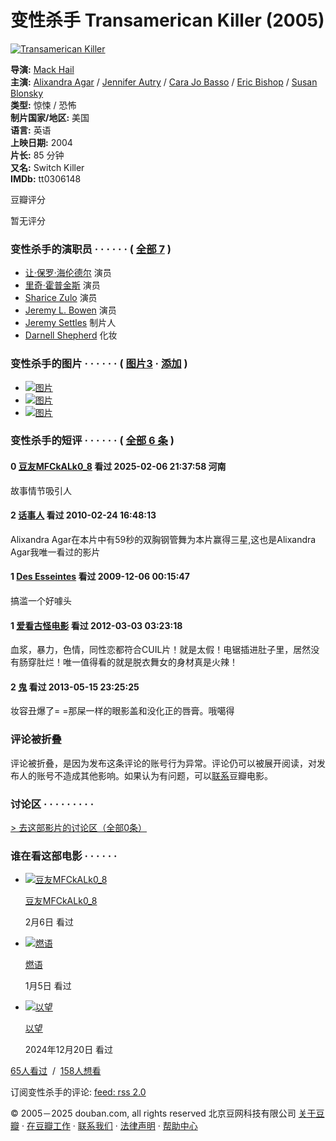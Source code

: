 # 变性杀手 Transamerican Killer (2005)

[![Transamerican Killer](https://img1.doubanio.com/view/photo/s_ratio_poster/public/p2327995619.webp)](https://movie.douban.com/subject/3908578/photos?type=R "点击看更多海报")

**导演:** [Mack Hail](/subject_search?search_text=Mack%20Hail)  
**主演:** [Alixandra Agar](/subject_search?search_text=Alixandra%20Agar) / [Jennifer Autry](/subject_search?search_text=Jennifer%20Autry) / [Cara Jo Basso](/subject_search?search_text=Cara%20Jo%20Basso) / [Eric Bishop](/subject_search?search_text=Eric%20Bishop) / [Susan Blonsky](/subject_search?search_text=Susan%20Blonsky)  
**类型:** 惊悚 / 恐怖  
**制片国家/地区:** 美国  
**语言:** 英语  
**上映日期:** 2004  
**片长:** 85 分钟  
**又名:** Switch Killer  
**IMDb:** tt0306148

豆瓣评分

暂无评分

### 变性杀手的演职员 · · · · · · ( [全部 7](/subject/3908578/celebrities) )

- [让·保罗·海伦德尔](https://www.douban.com/personage/27298784/ "让·保罗·海伦德尔 Jean-Paul Hellendall") 演员
- [里奇·霍普金斯](https://www.douban.com/personage/27381985/ "里奇·霍普金斯 Rich Hopkins") 演员
- [Sharice Zulo](https://www.douban.com/personage/27387184/ "Sharice Zulo Sharice Zulo") 演员
- [Jeremy L. Bowen](https://www.douban.com/personage/27396617/ "Jeremy L. Bowen Jeremy L. Bowen") 演员
- [Jeremy Settles](https://www.douban.com/personage/27243622/ "Jeremy Settles Jeremy Settles") 制片人
- [Darnell Shepherd](https://www.douban.com/personage/27348699/ "Darnell Shepherd Darnell Shepherd") 化妆

### 变性杀手的图片 · · · · · · ( [图片3](https://movie.douban.com/subject/3908578/all_photos) · [添加](https://movie.douban.com/subject/3908578/mupload) )

- [![图片](https://img1.doubanio.com/view/photo/sqxs/public/p2561420930.webp)](https://movie.douban.com/photos/photo/2561420930/)
- [![图片](https://img1.doubanio.com/view/photo/sqxs/public/p2561420929.webp)](https://movie.douban.com/photos/photo/2561420929/)
- [![图片](https://img1.doubanio.com/view/photo/sqxs/public/p2327995619.webp)](https://movie.douban.com/photos/photo/2327995619/)

### 变性杀手的短评 · · · · · · ( [全部 6 条](https://movie.douban.com/subject/3908578/comments?status=P) )

#### 0 [豆友MFCkALk0\_8](https://www.douban.com/people/286715603/) 看过 2025-02-06 21:37:58 河南

故事情节吸引人

#### 2 [话事人](https://www.douban.com/people/4243064/) 看过 2010-02-24 16:48:13

Alixandra Agar在本片中有59秒的双胸钢管舞为本片赢得三星,这也是Alixandra Agar我唯一看过的影片

#### 1 [Des Esseintes](https://www.douban.com/people/Requiem666/) 看过 2009-12-06 00:15:47

搞滥一个好噱头

#### 1 [爱看古怪电影](https://www.douban.com/people/58030387/) 看过 2012-03-03 03:23:18

血浆，暴力，色情，同性恋都符合CUIL片！就是太假！电锯插进肚子里，居然没有肠穿肚烂！唯一值得看的就是脱衣舞女的身材真是火辣！

#### 2 [鬼](https://www.douban.com/people/45541495/) 看过 2013-05-15 23:25:25

妆容丑爆了= =那屎一样的眼影盖和没化正的唇膏。哦噶得

### 评论被折叠
评论被折叠，是因为发布这条评论的账号行为异常。评论仍可以被展开阅读，对发布人的账号不造成其他影响。如果认为有问题，可以[联系](https://help.douban.com/help/ask?category=movie)豆瓣电影。

### 讨论区 · · · · · · · · ·

[\> 去这部影片的讨论区（全部0条）](/subject/3908578/discussion/)

### 谁在看这部电影 · · · · · ·

- [![豆友MFCkALk0_8](https://img2.doubanio.com/icon/u286715603-1.jpg)](https://www.douban.com/people/286715603/)
    
    [豆友MFCkALk0\_8](https://www.douban.com/people/286715603/)
    
    2月6日 看过
    
- [![燃语](https://img2.doubanio.com/icon/u285789364-1.jpg)](https://www.douban.com/people/285789364/)
    
    [燃语](https://www.douban.com/people/285789364/)
    
    1月5日 看过
    
- [![以望](https://img9.doubanio.com/icon/u266510534-4.jpg)](https://www.douban.com/people/266510534/)
    
    [以望](https://www.douban.com/people/266510534/)
    
    2024年12月20日 看过

[65人看过](https://movie.douban.com/subject/3908578/comments?status=P)  /  [158人想看](https://movie.douban.com/subject/3908578/comments?status=F)

订阅变性杀手的评论: [feed: rss 2.0](https://movie.douban.com/feed/subject/3908578/reviews)

© 2005－2025 douban.com, all rights reserved 北京豆网科技有限公司 [关于豆瓣](https://www.douban.com/about) · [在豆瓣工作](https://www.douban.com/jobs) · [联系我们](https://www.douban.com/about?topic=contactus) · [法律声明](https://www.douban.com/about/legal) · [帮助中心](https://help.douban.com/?app=movie)